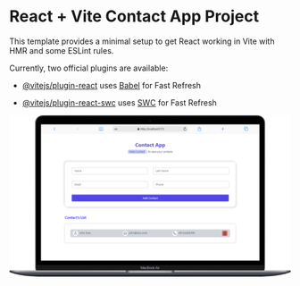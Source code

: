 # React + Vite Contact App Project

  

This template provides a minimal setup to get React working in Vite with HMR and some ESLint rules.

  

Currently, two official plugins are available:

  

- [@vitejs/plugin-react](https://github.com/vitejs/vite-plugin-react/blob/main/packages/plugin-react/README.md) uses [Babel](https://babeljs.io/) for Fast Refresh

- [@vitejs/plugin-react-swc](https://github.com/vitejs/vite-plugin-react-swc) uses [SWC](https://swc.rs/) for Fast Refresh

[![Watch the video](https://raw.githubusercontent.com/ab-md/contact-app/main/Macbook-Air-localhost.png)](https://raw.githubusercontent.com/ab-md/contact-app/main/video.mp4)

